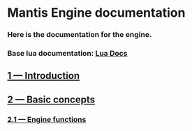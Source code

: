 # Mantis Engine documentation
### Here is the documentation for the engine. 
### Base lua documentation: [Lua Docs](https://www.lua.org/docs.html) 

## [1 — Introduction](INTRODUCTION.md)
## [2 — Basic concepts](BASIC.md)
###   [2.1 — Engine functions](FUNCTIONS.md)
